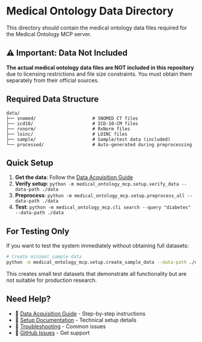 # Medical Ontology Data Directory

This directory should contain the medical ontology data files required for the Medical Ontology MCP server.

## ⚠️ Important: Data Not Included

**The actual medical ontology data files are NOT included in this repository** due to licensing restrictions and file size constraints. You must obtain them separately from their official sources.

## Required Data Structure

```
data/
├── snomed/                     # SNOMED CT files
├── icd10/                      # ICD-10-CM files  
├── rxnorm/                     # RxNorm files
├── loinc/                      # LOINC files
├── sample/                     # Sample/test data (included)
└── processed/                  # Auto-generated during preprocessing
```

## Quick Setup

1. **Get the data**: Follow the [Data Acquisition Guide](../DATA_ACQUISITION.md)
2. **Verify setup**: `python -m medical_ontology_mcp.setup.verify_data --data-path ./data`
3. **Preprocess**: `python -m medical_ontology_mcp.setup.preprocess_all --data-path ./data`
4. **Test**: `python -m medical_ontology_mcp.cli search --query "diabetes" --data-path ./data`

## For Testing Only

If you want to test the system immediately without obtaining full datasets:

```bash
# Create minimal sample data
python -m medical_ontology_mcp.setup.create_sample_data --data-path ./data
```

This creates small test datasets that demonstrate all functionality but are not suitable for production research.

## Need Help?

- 📖 [Data Acquisition Guide](../DATA_ACQUISITION.md) - Step-by-step instructions
- 🔧 [Setup Documentation](../docs/SETUP.md) - Technical setup details  
- 🐛 [Troubleshooting](../docs/TROUBLESHOOTING.md) - Common issues
- 💬 [GitHub Issues](https://github.com/sajor2000/mcp_medicalterminology/issues) - Get support